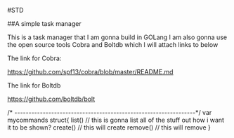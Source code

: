 #STD

##A simple task manager

This is a task manager that I am gonna build in GOLang
I am also gonna use the open source tools Cobra and Boltdb which I will attach links to below

The link for Cobra:

https://github.com/spf13/cobra/blob/master/README.md


The link for Boltdb 

https://github.com/boltdb/bolt

/* ----------------------------------------------------------------*/
var mycommands struct{
	list() // this is gonna list all of the stuff out how i want it to be shown?
	create() // this will create
	remove() // this will remove
}



